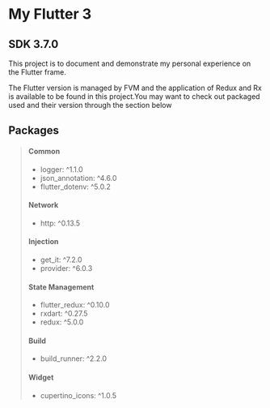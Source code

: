 # My Flutter 3

## SDK 3.7.0

This project is to document and demonstrate my personal experience on the Flutter frame.

The Flutter version is managed by FVM and the application of Redux and Rx is available to be found in this project.You may want to check out packaged used and their version through the section below

## Packages

> #### Common
>
> - logger: ^1.1.0
> - json_annotation: ^4.6.0
> - flutter_dotenv: ^5.0.2
>
> #### Network
>
> - http: ^0.13.5
>
> #### Injection
>
> - get_it: ^7.2.0
> - provider: ^6.0.3
>
> #### State Management
>
> - flutter_redux: ^0.10.0
> - rxdart: ^0.27.5
> - redux: ^5.0.0
>
> #### Build
>
> - build_runner: ^2.2.0
>
> #### Widget
>
> - cupertino_icons: ^1.0.5

